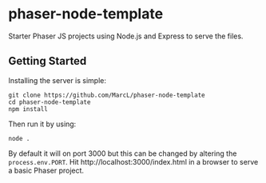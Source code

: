 # phaser-node-template
Starter Phaser JS projects using Node.js and Express to serve the files.

## Getting Started

Installing the server is simple:

```
git clone https://github.com/MarcL/phaser-node-template
cd phaser-node-template
npm install
```

Then run it by using:
```
node .
```

By default it will on port 3000 but this can be changed by altering the `process.env.PORT`. Hit http://localhost:3000/index.html in a browser to serve a basic Phaser project.
